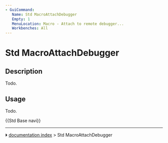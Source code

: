 ```yaml
---
- GuiCommand:
   Name: Std MacroAttachDebugger
   Empty: 1
   MenuLocation: Macro - Attach to remote debugger...
   Workbenches: All
---
```


# Std MacroAttachDebugger

## Description

Todo.

## Usage

Todo.




 {{Std Base navi}}



---
⏵ [documentation index](../README.md) > Std MacroAttachDebugger
